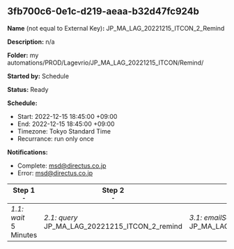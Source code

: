 ## 3fb700c6-0e1c-d219-aeaa-b32d47fc924b

**Name** (not equal to External Key)**:** JP_MA_LAG_20221215_ITCON_2_Remind

**Description:** n/a

**Folder:** my automations/PROD/Lagevrio/JP_MA_LAG_20221215_ITCON/Remind/

**Started by:** Schedule

**Status:** Ready

**Schedule:**

* Start: 2022-12-15 18:45:00 +09:00
* End: 2022-12-15 18:45:00 +09:00
* Timezone: Tokyo Standard Time
* Recurrance: run only once

**Notifications:**

* Complete: msd@directus.co.jp
* Error: msd@directus.co.jp

| Step 1<br>_<small>-</small>_ | Step 2<br>_<small>-</small>_ | Step 3<br>_<small>-</small>_ |
| --- | --- | --- |
| _1.1: wait_<br>5 Minutes | _2.1: query_<br>JP_MA_LAG_20221215_ITCON_2_remind | _3.1: emailSend_<br>JP_MA_LAG_20221215_ITCON_2_remind |
